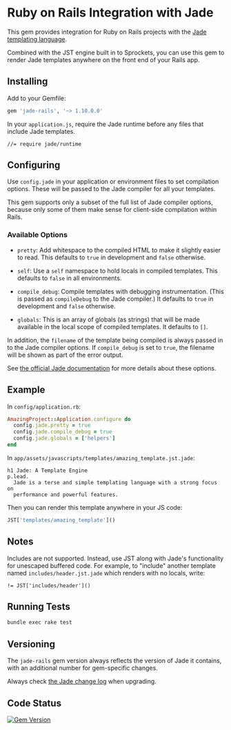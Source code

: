 # Ruby on Rails Integration with Jade

This gem provides integration for Ruby on Rails projects with the [Jade
templating language](http://jade-lang.com/).

Combined with the JST engine built in to Sprockets, you can use this gem
to render Jade templates anywhere on the front end of your Rails app.

## Installing

Add to your Gemfile:

```ruby
gem 'jade-rails', '~> 1.10.0.0'
```

In your `application.js`, require the Jade runtime before any files that include
Jade templates.

```
//= require jade/runtime
```

## Configuring

Use `config.jade` in your application or environment files to set compilation
options. These will be passed to the Jade compiler for all your templates.

This gem supports only a subset of the full list of Jade compiler options,
because only some of them make sense for client-side compilation within Rails.

### Available Options

- `pretty`: Add whitespace to the compiled HTML to make it slightly easier to
  read. This defaults to `true` in development and `false` otherwise.

- `self`: Use a `self` namespace to hold locals in compiled templates. This
  defaults to `false` in all environments.

- `compile_debug`: Compile templates with debugging instrumentation. (This is
  passed as `compileDebug` to the Jade compiler.) It defaults to `true` in
  development and `false` otherwise.

- `globals`: This is an array of globals (as strings) that will be made
  available in the local scope of compiled templates. It defaults to `[]`.

In addition, the `filename` of the template being compiled is always passed in
to the Jade compiler options. If `compile_debug` is set to `true`, the filename
will be shown as part of the error output.

See [the official Jade documentation](http://jade-lang.com/api/) for more
details about these options.

## Example

In `config/application.rb`:

```ruby
AmazingProject::Application.configure do
  config.jade.pretty = true
  config.jade.compile_debug = true
  config.jade.globals = ['helpers']
end
```

In `app/assets/javascripts/templates/amazing_template.jst.jade`:

```jade
h1 Jade: A Template Engine
p.lead.
  Jade is a terse and simple templating language with a strong focus on
  performance and powerful features.
```

Then you can render this template anywhere in your JS code:

```javascript
JST['templates/amazing_template']()
```

## Notes

Includes are not supported. Instead, use JST along with Jade's functionality
for unescaped buffered code. For example, to "include" another template named
`includes/header.jst.jade` which renders with no locals, write:

```jade
!= JST['includes/header']()
```

## Running Tests

```bash
bundle exec rake test
```

## Versioning

The `jade-rails` gem version always reflects the version of Jade it contains,
with an additional number for gem-specific changes.

Always check [the Jade change log](http://jade-lang.com/history/) when upgrading.

## Code Status

[![Gem Version](https://badge.fury.io/rb/jade-rails.svg)](http://badge.fury.io/rb/jade-rails)
